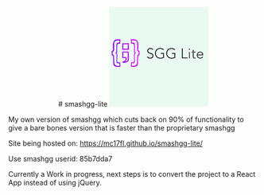 

<p align="center">
  # smashgg-lite
  <img src="/imgs/ssg-lite-header-logo-thumbnail.PNG" alt="">
</p>

My own version of smashgg which cuts back on 90% of functionality to give a bare bones version that is faster than the proprietary smashgg <br>

Site being hosted on: https://mc17fl.github.io/smashgg-lite/

Use smashgg userid: 85b7dda7

Currently a Work in progress, next steps is to convert the project to a React App instead of using jQuery.
